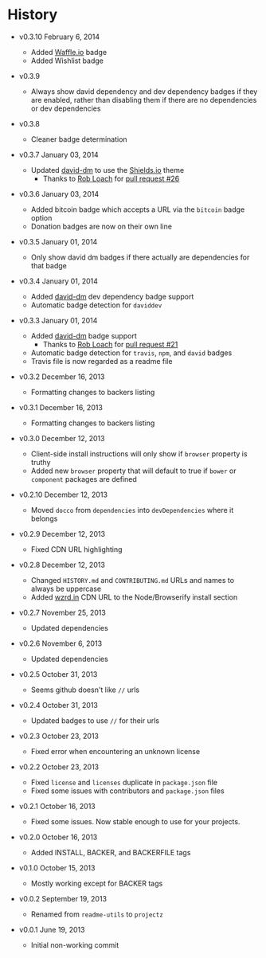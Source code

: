 # History

- v0.3.10 February 6, 2014
	- Added [Waffle.io](http://waffle.io) badge
	- Added Wishlist badge

- v0.3.9
	- Always show david dependency and dev dependency badges if they are enabled, rather than disabling them if there are no dependencies or dev dependencies

- v0.3.8
	- Cleaner badge determination

- v0.3.7 January 03, 2014
	- Updated [david-dm](https://david-dm.org/) to use the [Shields.io](http://shields.io/) theme
		- Thanks to [Rob Loach](https://github.com/RobLoach) for [pull request #26](https://github.com/bevry/projectz/pull/26)

- v0.3.6 January 03, 2014
	- Added bitcoin badge which accepts a URL via the `bitcoin` badge option
	- Donation badges are now on their own line

- v0.3.5 January 01, 2014
	- Only show david dm badges if there actually are dependencies for that badge

- v0.3.4 January 01, 2014
	- Added [david-dm](https://david-dm.org/) dev dependency badge support
	- Automatic badge detection for `daviddev`

- v0.3.3 January 01, 2014
	- Added [david-dm](https://david-dm.org/) badge support
		- Thanks to [Rob Loach](https://github.com/RobLoach) for [pull request #21](https://github.com/bevry/projectz/pull/21)
	- Automatic badge detection for `travis`, `npm`, and `david` badges
	- Travis file is now regarded as a readme file

- v0.3.2 December 16, 2013
	- Formatting changes to backers listing

- v0.3.1 December 16, 2013
	- Formatting changes to backers listing

- v0.3.0 December 12, 2013
	- Client-side install instructions will only show if `browser` property is truthy
	- Added new `browser` property that will default to true if `bower` or `component` packages are defined

- v0.2.10 December 12, 2013
	- Moved `docco` from `dependencies` into `devDependencies` where it belongs

- v0.2.9 December 12, 2013
	- Fixed CDN URL highlighting

- v0.2.8 December 12, 2013
	- Changed `HISTORY.md` and `CONTRIBUTING.md` URLs and names to always be uppercase
	- Added [wzrd.in](http://wzrd.in/) CDN URL to the Node/Browserify install section

- v0.2.7 November 25, 2013
	- Updated dependencies

- v0.2.6 November 6, 2013
	- Updated dependencies

- v0.2.5 October 31, 2013
	- Seems github doesn't like `//` urls

- v0.2.4 October 31, 2013
	- Updated badges to use `//` for their urls

- v0.2.3 October 23, 2013
	- Fixed error when encountering an unknown license

- v0.2.2 October 23, 2013
	- Fixed `license` and `licenses` duplicate in `package.json` file
	- Fixed some issues with contributors and `package.json` files

- v0.2.1 October 16, 2013
	- Fixed some issues. Now stable enough to use for your projects.

- v0.2.0 October 16, 2013
	- Added INSTALL, BACKER, and BACKERFILE tags

- v0.1.0 October 15, 2013
	- Mostly working except for BACKER tags

- v0.0.2 September 19, 2013
	- Renamed from `readme-utils` to `projectz`

- v0.0.1 June 19, 2013
	- Initial non-working commit
